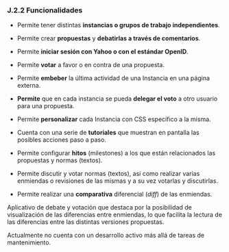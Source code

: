 ### J.2.2 Funcionalidades

* Permite tener distintas **instancias o grupos de trabajo independientes**.

* Permite crear **propuestas** y **debatirlas a través de comentarios**.

* Permite **iniciar sesión con Yahoo o con el estándar OpenID**.

* Permite **votar** a favor o en contra de una propuesta.

* Permite **embeber** la última actividad de una Instancia en una página externa.

* **Permite** que en cada instancia se pueda **delegar el voto** a otro usuario para una propuesta.

* Permite **personalizar** cada Instancia con CSS específico a la misma.

* Cuenta con una serie de **tutoriales** que muestran en pantalla las posibles acciones paso a paso.

* Permite configurar **hitos** \(milestones\) a los que están relacionados las propuestas y normas \(textos\).

* Permite discutir y votar normas \(textos\), así como realizar varias enmiendas o revisiones de las mismas y a su vez votarlas y discutirlas.

* Permite realizar una **comparativa** diferencial \(_diff_\) de las enmiendas.

Aplicativo de debate y votación que destaca por la posibilidad de visualización de las diferencias entre enmiendas, lo que facilita la lectura de las diferencias entre las distintas versiones propuestas.

Actualmente no cuenta con un desarrollo activo más allá de tareas de mantenimiento.

